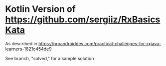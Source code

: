# Kotlin Version of https://github.com/sergiiz/RxBasicsKata

As described in https://proandroiddev.com/practical-challenges-for-rxjava-learners-1821c454de9

See branch, "solved," for a sample solution
